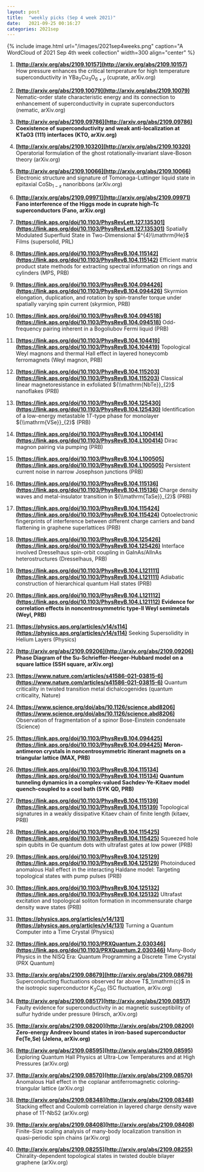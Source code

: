 ```yaml
---
layout: post
title:  "weekly picks (Sep 4 week 2021)"
date:   2021-09-25 00:16:27
categories: 2021sep
---
```


{% include image.html url="/images/2021sep4weeks.png" caption="A WordCloud of 2021 Sep 4th week collection" width=300 align="center" %}


1. **[http://arxiv.org/abs/2109.10157](http://arxiv.org/abs/2109.10157)** How pressure enhances the critical temperature for high temperature superconductivity in YBa$_2$Cu$_3$O$_{6+y}$ (cuprate, arXiv.org)

1. **[http://arxiv.org/abs/2109.10079](http://arxiv.org/abs/2109.10079)** Nematic-order state characteristic energy and its connection to enhancement of superconductivity in cuprate superconductors (nematic, arXiv.org)

1. **[http://arxiv.org/abs/2109.09786](http://arxiv.org/abs/2109.09786)** **Coexistence of superconductivity and weak anti-localization at KTaO3 (111) interfaces (KTO, arXiv.org)**

1. **[http://arxiv.org/abs/2109.10320](http://arxiv.org/abs/2109.10320)** Operatorial formulation of the ghost rotationally-invariant slave-Boson theory (arXiv.org)

1. **[http://arxiv.org/abs/2109.10066](http://arxiv.org/abs/2109.10066)** Electronic structure and signature of Tomonaga-Luttinger liquid state in epitaxial CoSb$_{1-x}$ nanoribbons (arXiv.org)

1. **[http://arxiv.org/abs/2109.09971](http://arxiv.org/abs/2109.09971)** **Fano interference of the Higgs mode in cuprate high-Tc superconductors (Fano, arXiv.org)**




1. **[https://link.aps.org/doi/10.1103/PhysRevLett.127.135301](https://link.aps.org/doi/10.1103/PhysRevLett.127.135301)** Spatially Modulated Superfluid State in Two-Dimensional $^{4}\\mathrm{He}$ Films (supersolid, PRL)

1. **[https://link.aps.org/doi/10.1103/PhysRevB.104.115142](https://link.aps.org/doi/10.1103/PhysRevB.104.115142)** Efficient matrix product state methods for extracting spectral information on rings and cylinders (MPS, PRB)

1. **[https://link.aps.org/doi/10.1103/PhysRevB.104.094426](https://link.aps.org/doi/10.1103/PhysRevB.104.094426)** Skyrmion elongation, duplication, and rotation by spin-transfer torque under spatially varying spin current (skyrmion, PRB)

1. **[https://link.aps.org/doi/10.1103/PhysRevB.104.094518](https://link.aps.org/doi/10.1103/PhysRevB.104.094518)** Odd-frequency pairing inherent in a Bogoliubov Fermi liquid (PRB)

1. **[https://link.aps.org/doi/10.1103/PhysRevB.104.104419](https://link.aps.org/doi/10.1103/PhysRevB.104.104419)** Topological Weyl magnons and thermal Hall effect in layered honeycomb ferromagnets (Weyl magnon, PRB)

1. **[https://link.aps.org/doi/10.1103/PhysRevB.104.115203](https://link.aps.org/doi/10.1103/PhysRevB.104.115203)** Classical linear magnetoresistance in exfoliated ${\\mathrm{NbTe}}_{2}$ nanoflakes (PRB)

1. **[https://link.aps.org/doi/10.1103/PhysRevB.104.125430](https://link.aps.org/doi/10.1103/PhysRevB.104.125430)** Identification of a low-energy metastable $1T$-type phase for monolayer ${\\mathrm{VSe}}_{2}$ (PRB)

1. **[https://link.aps.org/doi/10.1103/PhysRevB.104.L100414](https://link.aps.org/doi/10.1103/PhysRevB.104.L100414)** Dirac magnon pairing via pumping (PRB)

1. **[https://link.aps.org/doi/10.1103/PhysRevB.104.L100505](https://link.aps.org/doi/10.1103/PhysRevB.104.L100505)** Persistent current noise in narrow Josephson junctions (PRB)

1. **[https://link.aps.org/doi/10.1103/PhysRevB.104.115136](https://link.aps.org/doi/10.1103/PhysRevB.104.115136)** Charge density waves and metal-insulator transition in ${\\mathrm{TaSe}}_{2}$ (PRB)

1. **[https://link.aps.org/doi/10.1103/PhysRevB.104.115424](https://link.aps.org/doi/10.1103/PhysRevB.104.115424)** Optoelectronic fingerprints of interference between different charge carriers and band flattening in graphene superlattices (PRB)

1. **[https://link.aps.org/doi/10.1103/PhysRevB.104.125426](https://link.aps.org/doi/10.1103/PhysRevB.104.125426)** Interface involved Dresselhaus spin-orbit coupling in GaInAs/AlInAs heterostructures (Dresselhaus, PRB)

1. **[https://link.aps.org/doi/10.1103/PhysRevB.104.L121111](https://link.aps.org/doi/10.1103/PhysRevB.104.L121111)** Adiabatic construction of hierarchical quantum Hall states (PRB)

1. **[https://link.aps.org/doi/10.1103/PhysRevB.104.L121112](https://link.aps.org/doi/10.1103/PhysRevB.104.L121112)** **Evidence for correlation effects in noncentrosymmetric type-II Weyl semimetals (Weyl, PRB)**

1. **[https://physics.aps.org/articles/v14/s114](https://physics.aps.org/articles/v14/s114)** Seeking Supersolidity in Helium Layers (Physics)




1. **[http://arxiv.org/abs/2109.09206](http://arxiv.org/abs/2109.09206)** **Phase Diagram of the Su-Schrieffer-Heeger-Hubbard model on a square lattice (SSH square, arXiv.org)**




1. **[https://www.nature.com/articles/s41586-021-03815-6](https://www.nature.com/articles/s41586-021-03815-6)** Quantum criticality in twisted transition metal dichalcogenides (quantum criticality, Nature)

1. **[https://www.science.org/doi/abs/10.1126/science.abd8206](https://www.science.org/doi/abs/10.1126/science.abd8206)** Observation of fragmentation of a spinor Bose-Einstein condensate (Science)

1. **[https://link.aps.org/doi/10.1103/PhysRevB.104.094425](https://link.aps.org/doi/10.1103/PhysRevB.104.094425)** **Meron-antimeron crystals in noncentrosymmetric itinerant magnets on a triangular lattice (MAX, PRB)**

1. **[https://link.aps.org/doi/10.1103/PhysRevB.104.115134](https://link.aps.org/doi/10.1103/PhysRevB.104.115134)** **Quantum tunneling dynamics in a complex-valued Sachdev-Ye-Kitaev model quench-coupled to a cool bath (SYK QD, PRB)**

1. **[https://link.aps.org/doi/10.1103/PhysRevB.104.115139](https://link.aps.org/doi/10.1103/PhysRevB.104.115139)** Topological signatures in a weakly dissipative Kitaev chain of finite length (kitaev, PRB)

1. **[https://link.aps.org/doi/10.1103/PhysRevB.104.115425](https://link.aps.org/doi/10.1103/PhysRevB.104.115425)** Squeezed hole spin qubits in Ge quantum dots with ultrafast gates at low power (PRB)

1. **[https://link.aps.org/doi/10.1103/PhysRevB.104.125129](https://link.aps.org/doi/10.1103/PhysRevB.104.125129)** Photoinduced anomalous Hall effect in the interacting Haldane model: Targeting topological states with pump pulses (PRB)

1. **[https://link.aps.org/doi/10.1103/PhysRevB.104.125132](https://link.aps.org/doi/10.1103/PhysRevB.104.125132)** Ultrafast excitation and topological soliton formation in incommensurate charge density wave states (PRB)

1. **[https://physics.aps.org/articles/v14/131](https://physics.aps.org/articles/v14/131)** Turning a Quantum Computer into a Time Crystal (Physics)

1. **[https://link.aps.org/doi/10.1103/PRXQuantum.2.030346](https://link.aps.org/doi/10.1103/PRXQuantum.2.030346)** Many-Body Physics in the NISQ Era: Quantum Programming a Discrete Time Crystal (PRX Quantum)




1. **[http://arxiv.org/abs/2109.08679](http://arxiv.org/abs/2109.08679)** Superconducting fluctuations observed far above T$_\\mathrm{c}$ in the isotropic superconductor K$_3$C$_{60}$ (SC fluctuation, arXiv.org)

1. **[http://arxiv.org/abs/2109.08517](http://arxiv.org/abs/2109.08517)** Faulty evidence for superconductivity in ac magnetic susceptibility of sulfur hydride under pressure (Hirsch, arXiv.org)

1. **[http://arxiv.org/abs/2109.08200](http://arxiv.org/abs/2109.08200)** **Zero-energy Andreev bound states in iron-based superconductor Fe(Te,Se) (Jelena, arXiv.org)**

1. **[http://arxiv.org/abs/2109.08595](http://arxiv.org/abs/2109.08595)** Exploring Quantum Hall Physics at Ultra-Low Temperatures and at High Pressures (arXiv.org)

1. **[http://arxiv.org/abs/2109.08570](http://arxiv.org/abs/2109.08570)** Anomalous Hall effect in the coplanar antiferromagnetic coloring-triangular lattice (arXiv.org)

1. **[http://arxiv.org/abs/2109.08348](http://arxiv.org/abs/2109.08348)** Stacking effect and Coulomb correlation in layered charge density wave phase of 1T-NbS2 (arXiv.org)

1. **[http://arxiv.org/abs/2109.08408](http://arxiv.org/abs/2109.08408)** Finite-Size scaling analysis of many-body localization transition in quasi-periodic spin chains (arXiv.org)

1. **[http://arxiv.org/abs/2109.08255](http://arxiv.org/abs/2109.08255)** Chirality-dependent topological states in twisted double bilayer graphene (arXiv.org)
